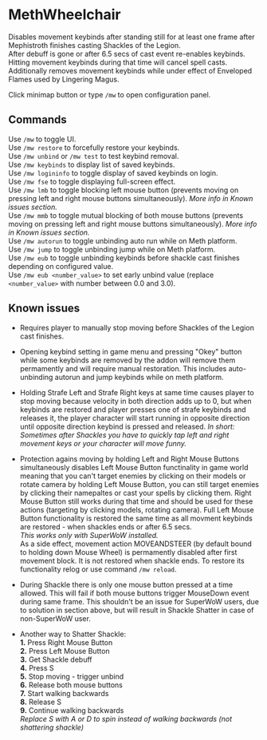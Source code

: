 # MethWheelchair

Disables movement keybinds after standing still for at least one frame after Mephistroth finishes casting Shackles of the Legion.<br>
After debuff is gone or after 6.5 secs of cast event re-enables keybinds.<br>
Hitting movement keybinds during that time will cancel spell casts.<br>
Additionally removes movement keybinds while under effect of Enveloped Flames used by Lingering Magus.<br>

Click minimap button or type ``/mw`` to open configuration panel.<br>


## Commands

Use ``/mw`` to toggle UI.<br>
Use ``/mw restore`` to forcefully restore your keybinds.<br>
Use ``/mw unbind`` or ``/mw test`` to test keybind removal.<br>
Use ``/mw keybinds`` to display list of saved keybinds.<br>
Use ``/mw logininfo`` to toggle display of saved keybinds on login.<br>
Use ``/mw fse`` to toggle displaying full-screen effect.<br>
Use ``/mw lmb`` to toggle blocking left mouse button (prevents moving on pressing left and right mouse buttons simultaneously). *More info in Known issues section.*<br>
Use ``/mw mmb`` to toggle mutual blocking of both mouse buttons (prevents moving on pressing left and right mouse buttons simultaneously). *More info in Known issues section.*<br>
Use ``/mw autorun`` to toggle unbinding auto run while on Meth platform.<br>
Use ``/mw jump`` to toggle unbinding jump while on Meth platform.<br>
Use ``/mw eub`` to toggle unbinding keybinds before shackle cast finishes depending on configured value.<br>
Use ``/mw eub <number_value>`` to set early unbind value (replace ``<number_value>`` with number between 0.0 and 3.0).<br>


## Known issues

- Requires player to manually stop moving before Shackles of the Legion cast finishes.

- Opening keybind setting in game menu and pressing "Okey" button while some keybinds are removed by the addon will remove them permamently and will require manual restoration. This includes auto-unbinding autorun and jump keybinds while on meth platform.

- Holding Strafe Left and Strafe Right keys at same time causes player to stop moving because velocity in both direction adds up to 0, but when keybinds are restored and player presses one of strafe keybinds and releases it, the player character will start running in opposite direction until opposite direction keybind is pressed and released. *In short: Sometimes after Shackles you have to quickly tap left and right movement keys or your character will move funny.*

- Protection agains moving by holding Left and Right Mouse Buttons simultaneously disables Left Mouse Button functinality in game world meaning that you can't target enemies by clicking on their models or rotate camera by holding Left Mouse Button, you can still target enemies by clicking their namepaltes or cast your spells by clicking them. Right Mouse Button still works during that time and should be used for these actions (targeting by clicking models, rotating camera). Full Left Mouse Button functionality is restored the same time as all movment keybinds are restored - when shackles ends or after 6.5 secs. <br>*This works only with SuperWoW installed.* <br>As a side effect, movement action MOVEANDSTEER (by default bound to holding down Mouse Wheel) is permamently disabled after first movement block. It is not restored when shackle ends. To restore its functionality relog or use command ``/mw reload``.

- During Shackle there is only one mouse button pressed at a time allowed. This will fail if both mouse buttons trigger MouseDown event during same frame. This shouldn't be an issue for SuperWoW users, due to solution in section above, but will result in Shackle Shatter in case of non-SuperWoW user.

- Another way to Shatter Shackle:<br>
    **1.** Press Right Mouse Button<br>
    **2.** Press Left Mouse Button<br>
    **3.** Get Shackle debuff<br>
    **4.** Press S<br>
    **5.** Stop moving - trigger unbind<br>
    **6.** Release both mouse buttons<br>
    **7.** Start walking backwards<br>
    **8.** Release S<br>
    **9.** Continue walking backwards<br>
    *Replace S with A or D to spin instead of walking backwards (not shattering shackle)*<br>